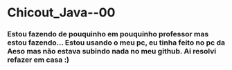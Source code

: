 # Chicout_Java--00
<h3>
Estou fazendo de pouquinho em pouquinho professor mas estou fazendo...
Estou usando o meu pc, eu tinha feito no pc da Aeso mas não estava subindo nada no meu github.
Ai resolvi refazer em casa :) 
</h3>
